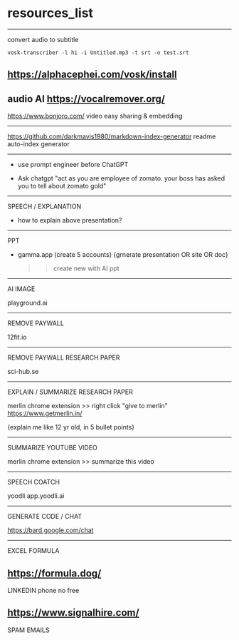 # resources_list


------------------------------------------------------------
convert audio to subtitle
```
vosk-transcriber -l hi -i Untitled.mp3 -t srt -o test.srt
```
https://alphacephei.com/vosk/install
------------------------------------------------------------

audio AI
https://vocalremover.org/
------------------------------------------------------------

https://www.bonjoro.com/
video easy sharing & embedding

------------------------------------------------------------


https://github.com/darkmavis1980/markdown-index-generator
readme auto-index generator

------------------------------------------------------------


* use prompt engineer before ChatGPT

* Ask chatgpt "act as you are employee of zomato. your boss has asked you to tell about zomato gold"
------------------------------------------------------------
SPEECH / EXPLANATION

* how to explain above presentation?
------------------------------------------------------------
PPT

* gamma.app  (create 5 accounts)   {grnerate presentation OR site OR doc}
    >> create new with AI
    >> ppt

-------------------------------------------------------------
AI IMAGE

playground.ai

-------------------------------------------------------------
REMOVE PAYWALL

12fit.io


-------------------------------------------------------------
REMOVE PAYWALL RESEARCH PAPER

sci-hub.se

-------------------------------------------------------------
EXPLAIN / SUMMARIZE RESEARCH PAPER

merlin chrome extension  >> right click "give to merlin"
https://www.getmerlin.in/

{explain me like 12 yr old, in 5 bullet points}

-------------------------------------------------------------
SUMMARIZE YOUTUBE VIDEO

merlin chrome extension >> summarize this video

-------------------------------------------------------------
SPEECH COATCH

yoodli  app.yoodli.ai

-------------------------------------------------------------
GENERATE CODE / CHAT

https://bard.google.com/chat

-------------------------------------------------------------
EXCEL FORMULA

https://formula.dog/
-------------------------------------------------------------
LINKEDIN phone no free

https://www.signalhire.com/
-------------------------------------------------------------
SPAM EMAILS
